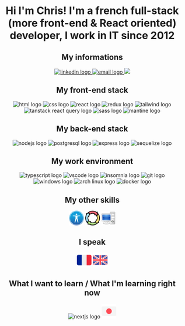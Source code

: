 <body>

<h1 align="center">Hi I'm Chris! I'm a french full-stack (more front-end & React oriented) developer, I work in IT since 2012</h1>

<h2 align="center">My informations</h2>

<div align="center">
        <a href= "https://www.linkedin.com/in/chris-berlant" target="_blank">
            <img src="https://img.shields.io/badge/my_linkedin-%230077B5.svg?style=for-the-badge&logo=linkedin&logoColor=white" alt="linkedin logo" />
        </a> 
        <a href="mailto:chris.berlant@gmail.com" target="_blank">
            <img src="https://img.shields.io/badge/send_me_an_email-%23121011.svg?style=for-the-badge&logo=gmail&logoColor=red" alt="email logo" />
        </a>
        <a href="https://chrisberlant.github.io" target="_blank">
            <img src="https://img.shields.io/badge/my_portfolio-%23121011.svg?style=for-the-badge&logo=bookstack&logoColor=white" />
        </a>
</div>

<h2 align="center">My front-end stack</h2>

<div align="center">
    <img src="https://img.shields.io/badge/html5-%23E34F26.svg?style=for-the-badge&logo=html5&logoColor=white" alt="html logo" />
    <img src="https://img.shields.io/badge/css3-%231572B6.svg?style=for-the-badge&logo=css3&logoColor=white" alt="css logo" />
    <img src="https://img.shields.io/badge/react-%2320232a.svg?style=for-the-badge&logo=react&logoColor=%2361DAFB" alt="react logo" />
    <img src="https://img.shields.io/badge/redux-%23593d88.svg?style=for-the-badge&logo=redux&logoColor=white" alt="redux logo" />
    <img src="https://img.shields.io/badge/tailwindcss-%2338B2AC.svg?style=for-the-badge&logo=tailwind-css&logoColor=white" alt="tailwind logo" />
    <img src="https://img.shields.io/badge/-React%20Query-FF4154?style=for-the-badge&logo=react%20query&logoColor=white" alt="tanstack react query logo" />
    <img src="https://img.shields.io/badge/SASS-hotpink.svg?style=for-the-badge&logo=SASS&logoColor=white" alt="sass logo" />
    <img src="https://img.shields.io/badge/Mantine-ffffff?style=for-the-badge&logo=Mantine&logoColor=339af0" alt="mantine logo" />
</div>

<h2 align="center">My back-end stack</h2>

<div align="center">
    <img src="https://img.shields.io/badge/node.js-6DA55F?style=for-the-badge&logo=node.js&logoColor=white" alt="nodejs logo" />
    <img src="https://img.shields.io/badge/postgres-%23316192.svg?style=for-the-badge&logo=postgresql&logoColor=white" alt="postgresql logo" />
    <img src="https://img.shields.io/badge/express.js-%23404d59.svg?style=for-the-badge&logo=express&logoColor=%2361DAFB" alt="express logo" />
    <img src="https://img.shields.io/badge/Sequelize-52B0E7?style=for-the-badge&logo=Sequelize&logoColor=white" alt="sequelize logo" />
</div>

<h2 align="center">My work environment</h2>

<div align="center">
    <img src="https://img.shields.io/badge/typescript-%23007ACC.svg?style=for-the-badge&logo=typescript&logoColor=white" alt="typescript logo"/>
    <img src="https://img.shields.io/badge/Visual%20Studio%20Code-0078d7.svg?style=for-the-badge&logo=visual-studio-code&logoColor=white" alt="vscode logo"/>
    <img src="https://img.shields.io/badge/Insomnia-black?style=for-the-badge&logo=insomnia&logoColor=5849BE" alt="insomnia logo"/>
    <img src="https://img.shields.io/badge/git-%23F05033.svg?style=for-the-badge&logo=git&logoColor=white" alt="git logo" />
    <img src="https://img.shields.io/badge/Windows-0078D6?style=for-the-badge&logo=windows&logoColor=white" alt="windows logo" />
    <img src="https://img.shields.io/badge/Arch%20Linux-1793D1?logo=arch-linux&logoColor=fff&style=for-the-badge" alt="arch linux logo"/>
    <img src="https://img.shields.io/badge/docker-%230db7ed.svg?style=for-the-badge&logo=docker&logoColor=white" alt="docker logo"/>
</div>

<h2 align="center">My other skills</h2>

<div align="center">
    <img src="./img/accessibility-logo.svg" alt="accessibility logo" height="40" />
    <img src="./img/agile-logo.png" alt="agile methodology logo" height="40" />
    <img src="./img/it-logo.svg" alt="IT logo" height="40" />
</div>

<h2 align="center">I speak</h2>

<div align="center">
    <img src="./img/french-flag.svg" alt="french flag" height="40" />
    <img src="./img/uk-flag.svg" alt="UK flag" height="40" />
</div>

<h2 align="center">What I want to learn / What I'm learning right now</h2>

<div align="center">
    <img src="https://img.shields.io/badge/Next-black?style=for-the-badge&logo=next.js&logoColor=white" alt="nextjs logo" />
    <img src="./img/japanese-flag.svg" alt="japanese flag" height="40" />
</div>

</body>
